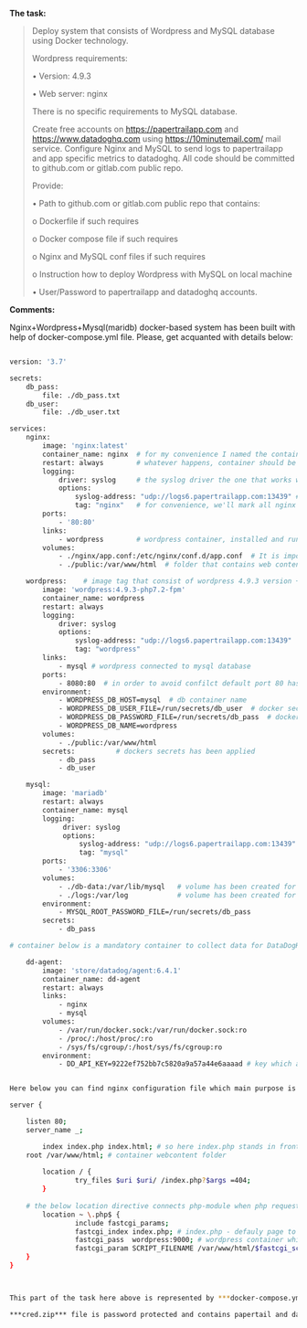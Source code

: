 **The task:**


>Deploy system that consists of Wordpress and MySQL database using Docker technology.
>
>Wordpress requirements:
>
>•	Version: 4.9.3
>
>•	Web server: nginx
>
>There is no specific requirements to MySQL database.
>
>Create free accounts on https://papertrailapp.com and https://www.datadoghq.com using https://10minutemail.com/ mail service.
Configure Nginx and MySQL to send logs to papertrailapp and app specific metrics to datadoghq.
All code should be committed to github.com or gitlab.com public repo.
>
>Provide:
>
>•	Path to github.com or gitlab.com public repo that contains:
>
>o	Dockerfile if such requires
>
>o	Docker compose file if such requires
>
>o	Nginx and MySQL conf files if such requires
>
>o	Instruction how to deploy Wordpress with MySQL on local machine
>
>•	User/Password to papertrailapp and datadoghq accounts.

**Comments:**

Nginx+Wordpress+Mysql(maridb) docker-based system has been built with help of docker-compose.yml file. Please, get acquanted with details below:
```sh

version: '3.7'

secrets:
    db_pass:
        file: ./db_pass.txt
    db_user:
        file: ./db_user.txt

services:
    nginx:
        image: 'nginx:latest'
        container_name: nginx  # for my convenience I named the container
        restart: always        # whatever happens, container should be always relaunched
        logging:
            driver: syslog     # the syslog driver the one that works with a docker and transfer data outside
            options:
                syslog-address: "udp://logs6.papertrailapp.com:13439" # path to the Papertrail which coolects the logs
                tag: "nginx"   # for convenience, we'll mark all nginx logs as "nginx" (by default containers ID is used)
        ports:
            - '80:80'
        links:
            - wordpress        # wordpress container, installed and running on nginx server
        volumes:
            - ./nginx/app.conf:/etc/nginx/conf.d/app.conf  # It is important to add php-mudule, so we edit nginx conf file
            - ./public:/var/www/html  # folder that contains web content, has been added for testing purpose

    wordpress:    # image tag that consist of wordpress 4.9.3 version + fpm-server (works with php)
        image: 'wordpress:4.9.3-php7.2-fpm'  
        container_name: wordpress
        restart: always
        logging:
            driver: syslog
            options:
                syslog-address: "udp://logs6.papertrailapp.com:13439"
                tag: "wordpress"
        links:
            - mysql # wordpress connected to mysql database
        ports:
            - 8080:80  # in order to avoid confilct default port 80 has been replaced by 8080
        environment:
            - WORDPRESS_DB_HOST=mysql  # db container name
            - WORDPRESS_DB_USER_FILE=/run/secrets/db_user  # docker secrets hidden data, 
            - WORDPRESS_DB_PASSWORD_FILE=/run/secrets/db_pass  # dockers secrets hidden data, 
            - WORDPRESS_DB_NAME=wordpress
        volumes:
            - ./public:/var/www/html
        secrets:          # dockers secrets has been applied
            - db_pass
            - db_user

    mysql:
        image: 'mariadb'
        restart: always
        container_name: mysql
        logging:
             driver: syslog
             options:
                 syslog-address: "udp://logs6.papertrailapp.com:13439"
                 tag: "mysql"
        ports:
            - '3306:3306'
        volumes:
            - ./db-data:/var/lib/mysql   # volume has been created for testing purpose, not a mandatory thing
            - ./logs:/var/log            # volume has been created for testing purpose, not a mandatory thing
        environment:
            - MYSQL_ROOT_PASSWORD_FILE=/run/secrets/db_pass
        secrets:
            - db_pass

# container below is a mandatory container to collect data for DataDogHQ metrics

    dd-agent:
        image: 'store/datadog/agent:6.4.1'
        container_name: dd-agent
        restart: always
        links:
            - nginx
            - mysql
        volumes:
            - /var/run/docker.sock:/var/run/docker.sock:ro
            - /proc/:/host/proc/:ro
            - /sys/fs/cgroup/:/host/sys/fs/cgroup:ro
        environment:
            - DD_API_KEY=9222ef752bb7c5820a9a57a44e6aaaad # key which allows data to be sent to appropriate (mine) account


Here below you can find nginx configuration file which main purpose is to enable php module and set index.php as the default page.

server {

	listen 80;   
	server_name _;

        index index.php index.html; # so here index.php stands in front of index.html which means it will be requested before the index.html in case if its found, once we get "/" requesst.
	root /var/www/html; # container webcontent folder 
 
        location / {
                try_files $uri $uri/ /index.php?$args =404;
        }
	
	# the below location directive connects php-module when php requests arrive
        location ~ \.php$ {
                include fastcgi_params;
                fastcgi_index index.php; # index.php - defauly page to open
                fastcgi_pass  wordpress:9000; # wordpress container which is actually Wordpress+FPM (fpm web-server that's working with php requests)
                fastcgi_param SCRIPT_FILENAME /var/www/html/$fastcgi_script_name; (path to the scrip file which is in our case named "index.php")
	}
}



This part of the task here above is represented by ***docker-compose.yml*** file and ***nginx*** folder with conf file inside.

***cred.zip*** file is password protected and contains papertail and datadoghq credentials as well as docker secret files.
